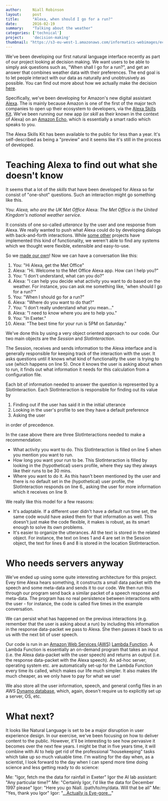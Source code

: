 ```yaml
---
author:     Niall Robinson
layout:     post
title:      "Alexa, when should I go for a run?"
date:       2016-02-19
summary:    "Talking about the weather"
categories: ['technical']
project:    'decision-making'
thumbnail: "https://s3-eu-west-1.amazonaws.com/informatics-webimages/echo.jpg"
---
```


We've been developing our first natural language interface recently as part of our project looking at decision making. We want users to be able to simply ask questions such as, "When shall I go for a run?", and get an answer that combines weather data with their preferences. The end goal is to let people interact with our data as naturally and unobtrusively as possible. You can find out more about how we actually make the decision [here](www.informaticslab.co.uk/technical/2016/02/19/dre.md).

Specifically, we've been developing for Amazon's new digital assistant [Alexa](https://developer.amazon.com/public/solutions/alexa). The is mainly because Amazon is one of the first of the major tech companies to open up their ecosystem to developers, via the [Alexa Skills Kit](https://developer.amazon.com/public/solutions/alexa/alexa-skills-kit). We've been running our new app (or *skill* as their known in the context of Alexa) on an [Amazon Echo](http://www.amazon.com/Amazon-SK705DI-Echo/dp/B00X4WHP5E), which is essentially a smart radio which speaks to you.

The Alexa Skills Kit has been available to the public for less than a year. It's self-described as being a "preview" and it seems like it's still in the process of developed.

# Teaching Alexa to find out what she doesn't know

It seems that a lot of the *skills* that have been developed for Alexa so far consist of "one-shot" questions. Such an interaction might go something like this.

You: *Alexa, who are the UK Met Office*
Alexa: *The Met Office is the United Kingdom's national weather service.*

It consists of one so-called *utterance* by the user and one response from Alexa. We really wanted to push what Alexa could do by developing dialogs with back-and-forth interactions. While [some other](https://github.com/amzn/alexa-skills-kit-js/tree/master/samples/tidePooler) projects have implemented this kind of functionality, we weren't able to find any systems which we thought were flexible, extensible and easy-to-use.

So we [made our own](https://github.com/met-office-lab/dre-skill/tree/master/intent_processing)! Now we can have a conversation like this:

1. You: "Hi Alexa, get the Met Office"
2. Alexa: "Hi. Welcome to the Met Office Alexa app. How can I help you?"
3. You: "I don't understand, what can you do?"
4. Alexa: "I can help you decide what activity you want to do based on the weather. For instance, you can ask me something like, 'when should I go for a run?'"
5. You: "When I should go for a run?"
6. Alexa: "Where do you want to do that?"
7. You: "I don't really understand what you mean..."
8. Alexa: "I need to know where you are to help you."
9. You: "In Exeter."
10. Alexa: "The best time for your run is 5PM on Saturday."

We've done this by using a very object oriented approach to our code. Our two main objects are the *Session* and *SlotInteraction*.

The Session, receives and sends information to the Alexa interface and is generally responsible for keeping track of the interaction with the user. It asks questions until it knows what kind of functionality the user is trying to use (which happens on line 5). Once it knows the user is asking about when to run, it finds out what information it needs for this calculation from a configuration file.

Each bit of information needed to answer the question is represented by a SlotInteraction. Each SlotInteraction is responsible for finding out its value by

1. Finding out if the user has said it in the initial utterance
2. Looking in the user's profile to see they have a default preference
3. Asking the user

in order of precedence.

In the case above there are three SlotInteractions needed to make a recommendation:

* What activity you want to do. This SlotInteraction is filled on line 5 when you mention you want to run.
* How long you want your run to be. This SlotInteraction is filled by looking in the (hypothetical) users profile, where they say they always like their runs to be 30 mins. 
* Where you want to do it. As this hasn't been mentioned by the user and there is no default set in the (hypothetical) user profile, the SlotInteraction responds on line 6., asking the user for more information which it receives on line 9.

We really like this model for a few reasons:

* It's adaptable. If a different user didn't have a default run time set, the same code would have asked them for that information as well. This doesn't just make the code flexible, it makes is robust, as its smart enough to solve its own problems.
* It's easier to organize the utterances. All the text is stored in the related object. For instance, the text on lines 1 and 4 are set in the Session object, the text for lines 6 and 8 is stored in the location SlotInteraction.

# Who needs servers anyway

We've ended up using some quite interesting architecture for this project. Evey time Alexa hears something, it constructs a small data packet with the speech and some meta-data and sends it to our code. We then run this through our program send back a similar packet of a speech response and meta-data. The program has no real persistence between interactions with the user - for instance, the code is called five times in the example conversation.

We can persist what has happened on the previous interactions (e.g. remember that the user is asking about a run) by including this information in the response data-packet we pass to Alexa. She then passes it back to us us with the next bit of user speech.

Our code is run in an [Amazon Web Services (AWS)](https://aws.amazon.com/) [Lambda Function](https://aws.amazon.com/lambda/). A Lambda Function is essentially an on-demand program that takes an input (i.e. the Alexa data-packet with the user speech) and returns an output (i.e. the response data-packet with the Alexa speech). An ad-hoc server, operating system etc. are automatically set-up for the Lambda Function every time its called, which makes our life much simpler. It also makes life much cheaper, as we only have to pay for what we use!

We also store all the user information, speech, and general config files in an AWS [Dynamo database](https://aws.amazon.com/dynamodb/), which, again, doesn't require us to explicitly set up a server, OS, etc.

# What next?

It looks like Natural Language is set to be a major disruption in user experience design. In our exercise, we've been focusing on how to deliver content to the public. However, it'll be interesting to see how pervasive it becomes over the next few years. I might be that in five years time, it will combine with AI to help get rid of the professional "housekeeping" tasks which take up so much valuable time. I'm waiting for the day when, as a scientist, I look forward to the day when I can spend more time doing science and less getting ready to do science:

Me: "Igor, fetch me the data for rainfall in Exeter"
Igor the AI lab assistant: "Any particular time?"
Me: "Certainly Igor, I'd like the data for December 1997 please"
Igor: "Here you go Niall. /path/to/my/data. Will that be all"
Me: "Yes, thank you Igor"
Igor: "[...Actually is Eye-gore...](https://www.youtube.com/watch?v=nxxSIX3fmmo)"
